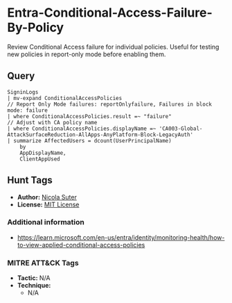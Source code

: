 # Entra-Conditional-Access-Failure-By-Policy

Review Conditional Access failure for individual policies. Useful for testing new policies in report-only mode before enabling them.

## Query

```kusto
SigninLogs
| mv-expand ConditionalAccessPolicies
// Report Only Mode failures: reportOnlyfailure, Failures in block mode: failure
| where ConditionalAccessPolicies.result =~ "failure"
// Adjust with CA policy name
| where ConditionalAccessPolicies.displayName =~ 'CA003-Global-AttackSurfaceReduction-AllApps-AnyPlatform-Block-LegacyAuth'
| summarize AffectedUsers = dcount(UserPrincipalName)
    by
    AppDisplayName,
    ClientAppUsed
```

## Hunt Tags

* **Author:** [Nicola Suter](https://nicolasuter.ch)
* **License:** [MIT License](https://github.com/nicolonsky/ITDR/blob/main/LICENSE)

### Additional information

* <https://learn.microsoft.com/en-us/entra/identity/monitoring-health/how-to-view-applied-conditional-access-policies>


### MITRE ATT&CK Tags

* **Tactic:** N/A
* **Technique:**
    * N/A
